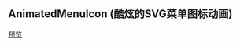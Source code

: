 ## AnimatedMenuIcon (酷炫的SVG菜单图标动画)

[预览](https://cl9000.gitee.io/web-code/web-library/AnimatedMenuIcon/)